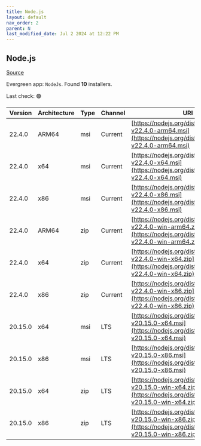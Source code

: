 ```yaml
---
title: Node.js
layout: default
nav_order: 2
parent: N
last_modified_date: Jul 2 2024 at 12:22 PM
---
```


## Node.js

[Source](https://nodejs.org/)

Evergreen app: `NodeJs`. Found **10** installers.

Last check: 🟢

| Version | Architecture | Type | Channel | URI                                                                                                                      |
| ------- | ------------ | ---- | ------- | ------------------------------------------------------------------------------------------------------------------------ |
| 22.4.0  | ARM64        | msi  | Current | [https://nodejs.org/dist/v22.4.0/node-v22.4.0-arm64.msi](https://nodejs.org/dist/v22.4.0/node-v22.4.0-arm64.msi)         |
| 22.4.0  | x64          | msi  | Current | [https://nodejs.org/dist/v22.4.0/node-v22.4.0-x64.msi](https://nodejs.org/dist/v22.4.0/node-v22.4.0-x64.msi)             |
| 22.4.0  | x86          | msi  | Current | [https://nodejs.org/dist/v22.4.0/node-v22.4.0-x86.msi](https://nodejs.org/dist/v22.4.0/node-v22.4.0-x86.msi)             |
| 22.4.0  | ARM64        | zip  | Current | [https://nodejs.org/dist/v22.4.0/node-v22.4.0-win-arm64.zip](https://nodejs.org/dist/v22.4.0/node-v22.4.0-win-arm64.zip) |
| 22.4.0  | x64          | zip  | Current | [https://nodejs.org/dist/v22.4.0/node-v22.4.0-win-x64.zip](https://nodejs.org/dist/v22.4.0/node-v22.4.0-win-x64.zip)     |
| 22.4.0  | x86          | zip  | Current | [https://nodejs.org/dist/v22.4.0/node-v22.4.0-win-x86.zip](https://nodejs.org/dist/v22.4.0/node-v22.4.0-win-x86.zip)     |
| 20.15.0 | x64          | msi  | LTS     | [https://nodejs.org/dist/v20.15.0/node-v20.15.0-x64.msi](https://nodejs.org/dist/v20.15.0/node-v20.15.0-x64.msi)         |
| 20.15.0 | x86          | msi  | LTS     | [https://nodejs.org/dist/v20.15.0/node-v20.15.0-x86.msi](https://nodejs.org/dist/v20.15.0/node-v20.15.0-x86.msi)         |
| 20.15.0 | x64          | zip  | LTS     | [https://nodejs.org/dist/v20.15.0/node-v20.15.0-win-x64.zip](https://nodejs.org/dist/v20.15.0/node-v20.15.0-win-x64.zip) |
| 20.15.0 | x86          | zip  | LTS     | [https://nodejs.org/dist/v20.15.0/node-v20.15.0-win-x86.zip](https://nodejs.org/dist/v20.15.0/node-v20.15.0-win-x86.zip) |
